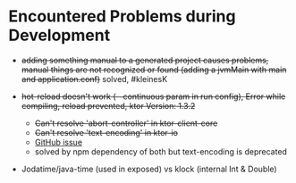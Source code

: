# Encountered Problems during Development
* ~~adding something manual to a generated project causes problems, 
manual things are not recognized or found 
(adding a jvmMain with main and application.conf)~~ solved, #kleinesK

* ~~hot-reload doesn't work (--continuous param in run config), 
Error while compiling, reload prevented, ktor Version: 1.3.2~~
    * ~~Can't resolve 'abort-controller' in ktor-client-core~~
    * ~~Can't resolve 'text-encoding' in ktor-io~~ 
    * [GitHub issue](https://github.com/ktorio/ktor/issues/961)
    * solved by npm dependency of both but text-encoding is deprecated

* Jodatime/java-time (used in exposed) vs klock (internal Int & Double)